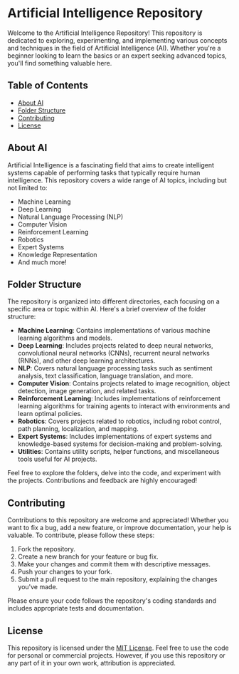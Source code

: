 # Artificial Intelligence Repository

Welcome to the Artificial Intelligence Repository! This repository is dedicated to exploring, experimenting, and implementing various concepts and techniques in the field of Artificial Intelligence (AI). Whether you're a beginner looking to learn the basics or an expert seeking advanced topics, you'll find something valuable here.

## Table of Contents

- [About AI](#about-ai)
- [Folder Structure](#folder-structure)
- [Contributing](#contributing)
- [License](#license)

## About AI

Artificial Intelligence is a fascinating field that aims to create intelligent systems capable of performing tasks that typically require human intelligence. This repository covers a wide range of AI topics, including but not limited to:

- Machine Learning
- Deep Learning
- Natural Language Processing (NLP)
- Computer Vision
- Reinforcement Learning
- Robotics
- Expert Systems
- Knowledge Representation
- And much more!

## Folder Structure

The repository is organized into different directories, each focusing on a specific area or topic within AI. Here's a brief overview of the folder structure:

- **Machine Learning**: Contains implementations of various machine learning algorithms and models.
- **Deep Learning**: Includes projects related to deep neural networks, convolutional neural networks (CNNs), recurrent neural networks (RNNs), and other deep learning architectures.
- **NLP**: Covers natural language processing tasks such as sentiment analysis, text classification, language translation, and more.
- **Computer Vision**: Contains projects related to image recognition, object detection, image generation, and related tasks.
- **Reinforcement Learning**: Includes implementations of reinforcement learning algorithms for training agents to interact with environments and learn optimal policies.
- **Robotics**: Covers projects related to robotics, including robot control, path planning, localization, and mapping.
- **Expert Systems**: Includes implementations of expert systems and knowledge-based systems for decision-making and problem-solving.
- **Utilities**: Contains utility scripts, helper functions, and miscellaneous tools useful for AI projects.

Feel free to explore the folders, delve into the code, and experiment with the projects. Contributions and feedback are highly encouraged!

## Contributing

Contributions to this repository are welcome and appreciated! Whether you want to fix a bug, add a new feature, or improve documentation, your help is valuable. To contribute, please follow these steps:

1. Fork the repository.
2. Create a new branch for your feature or bug fix.
3. Make your changes and commit them with descriptive messages.
4. Push your changes to your fork.
5. Submit a pull request to the main repository, explaining the changes you've made.

Please ensure your code follows the repository's coding standards and includes appropriate tests and documentation.

## License

This repository is licensed under the [MIT License](LICENSE). Feel free to use the code for personal or commercial projects. However, if you use this repository or any part of it in your own work, attribution is appreciated.
